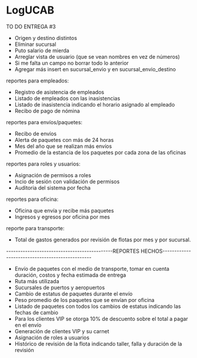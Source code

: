 # LogUCAB
TO DO ENTREGA #3
- Origen y destino distintos
- Eliminar sucursal
- Puto salario de mierda
- Arreglar vista de usuario (que se vean nombres en vez de números)
- Si me falta un campo no borrar todo lo anterior 
- Agregar más insert en sucursal_envio y en sucursal_envio_destino

reportes para empleados:
 - Registro de asistencia de empleados
 - Listado de empleados con las inasistencias
 - Listado de inasistencia indicando el horario asignado al empleado
 - Recibo de pago de nómina

reportes para envíos/paquetes:
 - Recibo de envíos
 - Alerta de paquetes con más de 24 horas
 - Mes del año que se realizan más envíos
 - Promedio de la estancia de los paquetes por cada zona de las oficinas
 
reportes para roles y usuarios:
 - Asignación de permisos a roles
 - Incio de sesión con validación de permisos
 - Auditoria del sistema por fecha

reportes para oficina: 
 - Oficina que envía y recibe más paquetes
 - Ingresos y egresos por oficina por mes

reporte para transporte:
 - Total de gastos generados por revisión de flotas por mes y por sucursal.



---------------------------------------------REPORTES HECHOS------------------------------------------------
 - Envío de paquetes con el medio de transporte, tomar en cuenta duración, costos y fecha estimada de entrega
 - Ruta más utilizada
 - Sucursales de puertos y aeropuertos
 - Cambio de estatus de paquetes durante el envío
 - Peso promedio de los paquetes que se envían por oficina
 - Listado de paquetes con todos los cambios de estatus indicando las fechas de cambio
 - Para los clientes VIP se otorga 10% de descuento sobre el total a pagar en el envío
 - Generación de clientes VIP y su carnet
 - Asignación de roles a usuarios
 - Histórico de revisión de la flota indicando taller, falla y duración de la revisión
